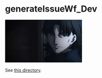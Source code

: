 # generateIssueWf_Dev

<img width="50%" alt="kirei.jpg" src="./generateIssueWf/img/kirei_1.jpg">

See [this directory](https://github.com/landmaster135/generateIssueWf_Dev/tree/main/generateIssueWf).

